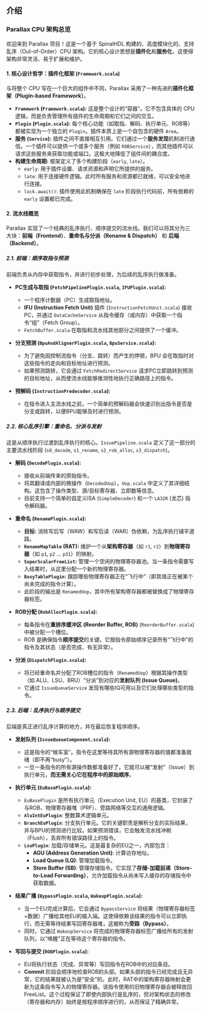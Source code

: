 ## 介绍

### Parallax CPU 架构总览

欢迎来到 Parallax 项目！这是一个基于 SpinalHDL 构建的、高度模块化的、支持乱序（Out-of-Order）CPU 架构。它的核心设计思想是**插件化**和**服务化**，这使得架构非常灵活、易于扩展和维护。

#### 1. 核心设计哲学：插件化框架 (`Framework.scala`)

与将整个 CPU 写在一个巨大的组件中不同，Parallax 采用了一种先进的**插件化框架（Plugin-based Framework）**。

- **`Framework` (`Framework.scala`):** 这是整个设计的“容器”。它不包含具体的 CPU 逻辑，而是负责管理所有插件的生命周期和它们之间的交互。
- **`Plugin` (`Plugin.scala`):** 每个核心功能（如取指、解码、执行单元、ROB等）都被实现为一个独立的 `Plugin`。插件本质上是一个自包含的硬件 `Area`。
- **服务 (`Service`):** 插件之间不直接相互引用。它们通过一个**服务发现**机制进行通信。一个插件可以提供一个或多个服务（例如 `ROBService`），而其他插件可以请求这些服务来获取功能或端口。这极大地降低了组件间的耦合度。
- **构建生命周期:** 框架定义了多个构建阶段（`early`, `late`）。
  - `early`: 用于插件设置、请求资源和声明它所提供的服务。
  - `late`: 用于连接硬件逻辑。此时所有服务和资源都已就绪，可以安全地进行连接。
  - `lock.await()`: 插件使用此机制确保在 `late` 阶段执行代码前，所有依赖的 `early` 设置都已完成。

#### 2. 流水线概览

Parallax 实现了一个经典的乱序执行、顺序提交的流水线。我们可以将其分为三大块：**前端（Frontend）**、**重命名与分派（Rename & Dispatch）** 和 **后端（Backend）**。

##### 2.1. 前端：顺序取指与预测

前端负责从内存中获取指令，并进行初步处理，为后续的乱序执行做准备。

- **PC生成与取指 (`FetchPipelinePlugin.scala`, `IFUPlugin.scala`):**
  - 一个程序计数器（PC）生成取指地址。
  - **IFU (Instruction Fetch Unit)** 插件 (`InstructionFetchUnit.scala`) 接收PC，并通过 `DataCacheService` 从指令缓存（或内存）中获取一个指令“组”（Fetch Group）。
  - `FetchBuffer.scala` 在取指和流水线其他部分之间提供了一个缓冲。

- **分支预测 (`BpuAndAlignerPlugin.scala`, `BpuService.scala`):**
  - 为了避免因控制流指令（分支、跳转）而产生的停顿，BPU 会在取指时对这些指令的走向和目标地址进行预测。
  - 如果预测跳转，它会通过 `FetchRedirectService` 请求PC立即跳转到预测的目标地址，从而使流水线能够推测性地执行正确路径上的指令。

- **预解码 (`InstructionPredecoder.scala`):**
  - 在指令进入主流水线之前，一个简单的预解码器会快速识别出指令是否是分支或跳转，以便BPU能够及时进行预测。

##### 2.2. 核心乱序引擎：重命名、分派与发射

这是从顺序执行过渡到乱序执行的核心。`IssuePipeline.scala` 定义了这一部分的主要流水线阶段 (`s0_decode`, `s1_rename`, `s2_rob_alloc`, `s3_dispatch`)。

- **解码 (`DecodePlugin.scala`):**
  - 接收从前端传来的原始指令。
  - 将其翻译成内部的微操作（`DecodedUop`），`Uop.scala` 中定义了其详细结构。这包含了操作类型、源/目标寄存器、立即数等信息。
  - 目前支持一个简单的自定义ISA (`SimpleDecoder`) 和一个 `LA32R` (龙芯) 指令解码器。

- **重命名 (`RenamePlugin.scala`):**
  - **目标:** 消除写后写（WAW）和写后读（WAR）伪依赖，为乱序执行铺平道路。
  - **`RenameMapTable` (RAT):** 维护一个从**架构寄存器**（如 `r1`, `r2`）到**物理寄存器**（如 `p1`, `p2` ... `p31`）的映射。
  - **`SuperScalarFreeList`:** 管理一个空闲的物理寄存器池。当一条指令需要写入结果时，从这里分配一个新的物理寄存器。
  - **`BusyTablePlugin`:** 跟踪哪些物理寄存器正在“飞行中”（即其值正在被某个尚未完成的指令计算）。
  - 此阶段的输出是 `RenamedUop`，其中所有架构寄存器都被替换成了物理寄存器标签。

- **ROB分配 (`RobAllocPlugin.scala`):**
  - 每条指令在**重排序缓冲区 (Reorder Buffer, ROB)** (`ReorderBuffer.scala`) 中被分配一个槽位。
  - ROB 是确保指令**顺序提交**的关键。它按指令原始顺序记录所有“飞行中”的指令及其状态（是否完成、有无异常）。

- **分派 (`DispatchPlugin.scala`):**
  - 将已经重命名并分配了ROB槽位的指令（`RenamedUop`）根据其操作类型（如 ALU、LSU、BRU）“分派”到对应的**发射队列 (Issue Queue)**。
  - 它通过 `IssueQueueService` 发现有哪些IQ可用以及它们处理哪些类型的指令。

##### 2.3. 后端：乱序执行与顺序提交

后端是真正进行乱序计算的地方，并在最后恢复程序顺序。

- **发射队列 (`IssueQueueComponent.scala`):**
  - 这是指令的“候车室”。指令在这里等待其所有源物理寄存器的值都准备就绪（即不再“busy”）。
  - 一旦一条指令的所有源操作数都准备好了，它就可以被“发射”（Issue）到执行单元，**而无需关心它在程序中的原始顺序**。

- **执行单元 (`EuBasePlugin.scala`):**
  - `EuBasePlugin` 是所有执行单元（Execution Unit, EU）的基类，它封装了与ROB、物理寄存器堆（PRF）、旁路网络等交互的通用逻辑。
  - **`AluIntEuPlugin`**: 整数算术逻辑单元。
  - **`BranchEuPlugin`**: 分支执行单元。它的关键职责是解析分支的实际结果，并与BPU的预测进行比较。如果预测错误，它会触发流水线冲刷（Flush），丢弃所有错误路径上的指令。
  - **`LsuPlugin`**: 加载/存储单元。这是最复杂的EU之一，内部包含：
    - **AGU (Address Generation Unit)**: 计算访存地址。
    - **Load Queue (LQ)**: 管理加载指令。
    - **Store Buffer (SB)**: 管理存储指令。它实现了**存储-加载前递（Store-to-Load Forwarding）**，允许加载指令从尚未写入缓存的存储指令中获取数据。

- **结果广播 (`BypassPlugin.scala`, `WakeupPlugin.scala`):**
  - 当一个EU完成计算后，它会通过 `BypassService` 将结果（物理寄存器标签+数据）广播给其他EU的输入端。这使得依赖该结果的指令可以立即执行，而无需等待结果写回寄存器堆，这被称为**旁路（Bypass）**。
  - 同时，它通过 `WakeupService` 将完成的物理寄存器标签广播给所有的发射队列，以“唤醒”正在等待这个寄存器的指令。

- **写回与提交 (`ROBPlugin.scala`):**
  - EU将执行状态（完成、异常等）写回指令在ROB中的对应条目。
  - **Commit** 阶段会顺序地检查ROB的头部。如果头部的指令已经完成且无异常，它的结果就被认为是“安全”的。此时，RAT中的架构寄存器映射会更新为这条指令写入的物理寄存器。该指令使用的旧物理寄存器会被释放回FreeList。这个过程保证了即使内部执行是乱序的，但对架构状态的修改（寄存器和内存）始终是按程序顺序进行的，从而保证了精确异常。
